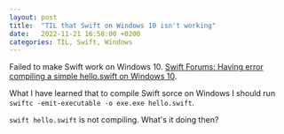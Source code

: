 ```yaml
---
layout: post
title:  "TIL that Swift on Windows 10 isn't working"
date:   2022-11-21 16:58:00 +0200
categories: TIL, Swift, Windows
---
```

Failed to make Swift work on Windows 10. [Swift Forums: Having error compiling a simple hello.swift on Windows 10](https://forums.swift.org/t/having-error-compiling-a-simple-hello-swift-on-windows-10/61556).

What I have learned that to compile Swift sorce on Windows I should run `swiftc -emit-executable -o exe.exe hello.swift`.

`swift hello.swift` is not compiling. What's it doing then?

